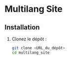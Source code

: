 # Multilang Site

## Installation

1. Clonez le dépôt :
   ```sh
   git clone <URL_du_dépôt>
   cd multilang_site
